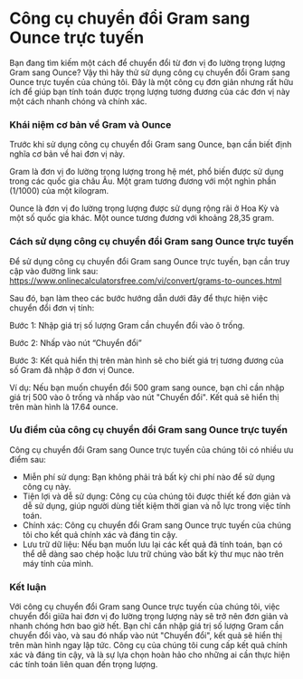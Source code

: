 Công cụ chuyển đổi Gram sang Ounce trực tuyến
=============================================

Bạn đang tìm kiếm một cách để chuyển đổi từ đơn vị đo lường trọng lượng Gram sang Ounce? Vậy thì hãy thử sử dụng công cụ chuyển đổi Gram sang Ounce trực tuyến của chúng tôi. Đây là một công cụ đơn giản nhưng rất hữu ích để giúp bạn tính toán được trọng lượng tương đương của các đơn vị này một cách nhanh chóng và chính xác.

### Khái niệm cơ bản về Gram và Ounce

Trước khi sử dụng công cụ chuyển đổi Gram sang Ounce, bạn cần biết định nghĩa cơ bản về hai đơn vị này.

Gram là đơn vị đo lường trọng lượng trong hệ mét, phổ biến được sử dụng trong các quốc gia châu Âu. Một gram tương đương với một nghìn phần (1/1000) của một kilogram.

Ounce là đơn vị đo lường trọng lượng được sử dụng rộng rãi ở Hoa Kỳ và một số quốc gia khác. Một ounce tương đương với khoảng 28,35 gram.

### Cách sử dụng công cụ chuyển đổi Gram sang Ounce trực tuyến

Để sử dụng công cụ chuyển đổi Gram sang Ounce trực tuyến, bạn cần truy cập vào đường link sau: <https://www.onlinecalculatorsfree.com/vi/convert/grams-to-ounces.html>

Sau đó, bạn làm theo các bước hướng dẫn dưới đây để thực hiện việc chuyển đổi đơn vị tính:

Bước 1: Nhập giá trị số lượng Gram cần chuyển đổi vào ô trống.

Bước 2: Nhấp vào nút “Chuyển đổi”

Bước 3: Kết quả hiển thị trên màn hình sẽ cho biết giá trị tương đương của số Gram đã nhập ở đơn vị Ounce.

Ví dụ: Nếu bạn muốn chuyển đổi 500 gram sang ounce, bạn chỉ cần nhập giá trị 500 vào ô trống và nhấp vào nút "Chuyển đổi". Kết quả sẽ hiển thị trên màn hình là 17.64 ounce.

### Ưu điểm của công cụ chuyển đổi Gram sang Ounce trực tuyến

Công cụ chuyển đổi Gram sang Ounce trực tuyến của chúng tôi có nhiều ưu điểm sau:

- Miễn phí sử dụng: Bạn không phải trả bất kỳ chi phí nào để sử dụng công cụ này.
- Tiện lợi và dễ sử dụng: Công cụ của chúng tôi được thiết kế đơn giản và dễ sử dụng, giúp người dùng tiết kiệm thời gian và nỗ lực trong việc tính toán.
- Chính xác: Công cụ chuyển đổi Gram sang Ounce trực tuyến của chúng tôi cho kết quả chính xác và đáng tin cậy.
- Lưu trữ dữ liệu: Nếu bạn muốn lưu lại các kết quả đã tính toán, bạn có thể dễ dàng sao chép hoặc lưu trữ chúng vào bất kỳ thư mục nào trên máy tính của mình.

### Kết luận

Với công cụ chuyển đổi Gram sang Ounce trực tuyến của chúng tôi, việc chuyển đổi giữa hai đơn vị đo lường trọng lượng này sẽ trở nên đơn giản và nhanh chóng hơn bao giờ hết. Bạn chỉ cần nhập giá trị số lượng Gram cần chuyển đổi vào, và sau đó nhấp vào nút "Chuyển đổi", kết quả sẽ hiển thị trên màn hình ngay lập tức. Công cụ của chúng tôi cung cấp kết quả chính xác và đáng tin cậy, và là sự lựa chọn hoàn hảo cho những ai cần thực hiện các tính toán liên quan đến trọng lượng.